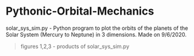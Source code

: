 # Pythonic-Orbital-Mechanics

solar_sys_sim.py - Python program to plot the orbits of the planets of the Solar System (Mercury to Neptune) in 3 dimensions. Made on 9/6/2020.
  > figures 1,2,3 - products of solar_sys_sim.py
